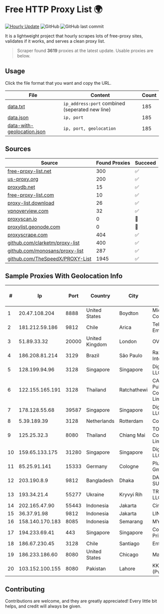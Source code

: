 
# Free HTTP Proxy List 🌍

[![Hourly Update](https://github.com/mertguvencli/http-proxy-list/actions/workflows/main.yml/badge.svg?branch=main)](https://github.com/mertguvencli/http-proxy-list/actions/workflows/main.yml)
![GitHub](https://img.shields.io/github/license/mertguvencli/http-proxy-list)
![GitHub last commit](https://img.shields.io/github/last-commit/mertguvencli/http-proxy-list)

It is a lightweight project that hourly scrapes lots of free-proxy sites, validates if it works, and serves a clean proxy list.


> Scraper found **3619** proxies at the latest update. Usable proxies are below.

## Usage

Click the file format that you want and copy the URL.


|File|Content|Count|
|----|-------|-----|
|[data.txt](https://raw.githubusercontent.com/mertguvencli/http-proxy-list/main/proxy-list/data.txt)|`ip_address:port` combined (seperated new line)|185|
|[data.json](https://raw.githubusercontent.com/mertguvencli/http-proxy-list/main/proxy-list/data.json)|`ip, port`|185|
|[data-with-geolocation.json](https://raw.githubusercontent.com/mertguvencli/http-proxy-list/main/proxy-list/data-with-geolocation.json)|`ip, port, geolocation`|185|

## Sources

|Source|Found Proxies|Succeed|
|------|-------------|-------|
|[free-proxy-list.net](https://free-proxy-list.net)|300|✅|
|[us-proxy.org](https://www.us-proxy.org)|200|✅|
|[proxydb.net](http://proxydb.net)|15|✅|
|[free-proxy-list.com](https://free-proxy-list.com/?page=&port=&type%5B%5D=http&type%5B%5D=https&up_time=0&search=Search)|10|✅|
|[proxy-list.download](https://www.proxy-list.download/HTTP)|26|✅|
|[vpnoverview.com](https://vpnoverview.com/privacy/anonymous-browsing/free-proxy-servers)|32|✅|
|[proxyscan.io](https://www.proxyscan.io)|0|🚫|
|[proxylist.geonode.com](https://proxylist.geonode.com/api/proxy-list?limit=300&page=1&sort_by=lastChecked&sort_type=desc&protocols=http,https)|0|🚫|
|[proxyscrape.com](https://api.proxyscrape.com/v2/?request=displayproxies&protocol=http&timeout=10000&country=all&ssl=all&anonymity=all)|404|✅|
|[github.com/clarketm/proxy-list](https://raw.githubusercontent.com/clarketm/proxy-list/master/proxy-list-raw.txt)|400|✅|
|[github.com/monosans/proxy-list](https://raw.githubusercontent.com/monosans/proxy-list/main/proxies/http.txt)|287|✅|
|[github.com/TheSpeedX/PROXY-List](https://raw.githubusercontent.com/TheSpeedX/PROXY-List/master/http.txt)|1945|✅|


## Sample Proxies With Geolocation Info

|#|Ip|Port|Country|City|Internet Service Provider|
|-|--|----|-------|----|-------------------------|
|1|20.47.108.204|8888|United States|Boydton|Microsoft Corporation|
|2|181.212.59.186|9812|Chile|Arica|Telefonica Empresas|
|3|51.89.33.32|20000|United Kingdom|London|OVH SAS|
|4|186.208.81.214|3129|Brazil|São Paulo|RazaoInfo Internet Ltda|
|5|128.199.94.96|3128|Singapore|Singapore|DigitalOcean, LLC|
|6|122.155.165.191|3128|Thailand|Ratchathewi|CAT Telecom Public Company Limited|
|7|178.128.55.68|39587|Singapore|Singapore|DigitalOcean, LLC|
|8|5.39.189.39|3128|Netherlands|Rotterdam|ColoCenter b.v.|
|9|125.25.32.3|8080|Thailand|Chiang Mai|TOT Public Company Limited|
|10|159.65.133.175|31280|Singapore|Singapore|DigitalOcean, LLC|
|11|85.25.91.141|15333|Germany|Cologne|PlusServer GmbH|
|12|203.190.8.9|9812|Bangladesh|Dhaka|DAFFODILNET-SUB|
|13|193.34.21.4|55277|Ukraine|Kryvyi Rih|TRK Cable TV LLC|
|14|202.165.47.90|55443|Indonesia|Jakarta|Circlecom|
|15|36.37.91.98|9812|Indonesia|Jakarta|LINTASARTA|
|16|158.140.170.183|8085|Indonesia|Semarang|MYREPUBLIC|
|17|194.233.69.41|443|Singapore|Singapore|Contabo Asia Private Limited|
|18|186.67.230.45|3128|Chile|Santiago|Entel Chile S.A.|
|19|186.233.186.60|8080|United States|Chicago|Maxihost LTDA|
|20|103.152.100.155|8080|Pakistan|Lahore|KK Networks (Pvt) Ltd.|



## Contributing

Contributions are welcome, and they are greatly appreciated! Every
little bit helps, and credit will always be given.

